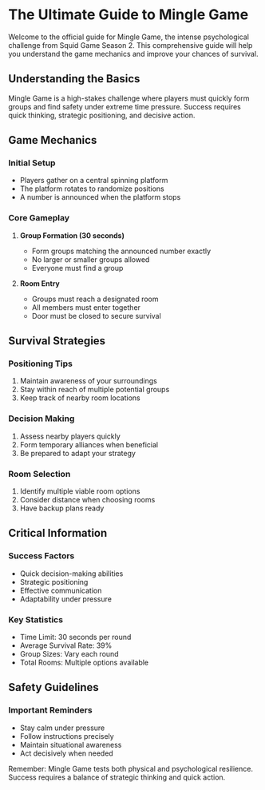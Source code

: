 # The Ultimate Guide to Mingle Game

Welcome to the official guide for Mingle Game, the intense psychological challenge from Squid Game Season 2. This comprehensive guide will help you understand the game mechanics and improve your chances of survival.

## Understanding the Basics

Mingle Game is a high-stakes challenge where players must quickly form groups and find safety under extreme time pressure. Success requires quick thinking, strategic positioning, and decisive action.

## Game Mechanics

### Initial Setup
- Players gather on a central spinning platform
- The platform rotates to randomize positions
- A number is announced when the platform stops

### Core Gameplay
1. **Group Formation (30 seconds)**
   - Form groups matching the announced number exactly
   - No larger or smaller groups allowed
   - Everyone must find a group

2. **Room Entry**
   - Groups must reach a designated room
   - All members must enter together
   - Door must be closed to secure survival

## Survival Strategies

### Positioning Tips
1. Maintain awareness of your surroundings
2. Stay within reach of multiple potential groups
3. Keep track of nearby room locations

### Decision Making
1. Assess nearby players quickly
2. Form temporary alliances when beneficial
3. Be prepared to adapt your strategy

### Room Selection
1. Identify multiple viable room options
2. Consider distance when choosing rooms
3. Have backup plans ready

## Critical Information

### Success Factors
- Quick decision-making abilities
- Strategic positioning
- Effective communication
- Adaptability under pressure

### Key Statistics
- Time Limit: 30 seconds per round
- Average Survival Rate: 39%
- Group Sizes: Vary each round
- Total Rooms: Multiple options available

## Safety Guidelines

### Important Reminders
- Stay calm under pressure
- Follow instructions precisely
- Maintain situational awareness
- Act decisively when needed

Remember: Mingle Game tests both physical and psychological resilience. Success requires a balance of strategic thinking and quick action.